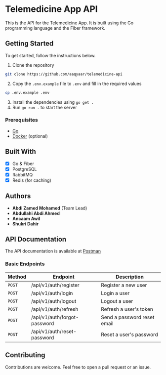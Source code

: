 # Telemedicine App API

This is the API for the Telemedicine App. It is built using the Go programming language and the Fiber framework.

## Getting Started

To get started, follow the instructions below.

1. Clone the repository

```bash
git clone https://github.com/aaqyaar/telemedicine-api
```

2. Copy the `.env.example` file to `.env` and fill in the required values

```bash
cp .env.example .env
```

3. Install the dependencies using `go get .`
4. Run `go run .` to start the server

### Prerequisites

- [Go](https://golang.org/doc/install)
- [Docker](https://docs.docker.com/get-docker/) (optional)

## Built With

- [x] Go & Fiber
- [x] PostgreSQL
- [x] RabbitMQ
- [x] Redis (for caching)

## Authors

- **Abdi Zamed Mohamed** (Team Lead)
- **Abdullahi Abdi Ahmed**
- **Ancaam Awil**
- **Shukri Dahir**

## API Documentation

The API documentation is available at [Postman](Postman)

### Basic Endpoints

| Method | Endpoint                     | Description                 |
| ------ | ---------------------------- | --------------------------- |
| `POST` | /api/v1/auth/register        | Register a new user         |
| `POST` | /api/v1/auth/login           | Login a user                |
| `POST` | /api/v1/auth/logout          | Logout a user               |
| `POST` | /api/v1/auth/refresh         | Refresh a user's token      |
| `POST` | /api/v1/auth/forgot-password | Send a password reset email |
| `POST` | /api/v1/auth/reset-password  | Reset a user's password     |

## Contributing

Contributions are welcome. Feel free to open a pull request or an issue.
